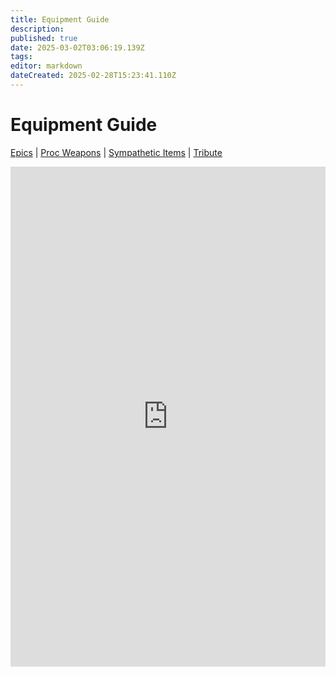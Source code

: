 ```yaml
---
title: Equipment Guide
description: 
published: true
date: 2025-03-02T03:06:19.139Z
tags: 
editor: markdown
dateCreated: 2025-02-28T15:23:41.110Z
---
```


# Equipment Guide
[Epics](/equipment-guide/epics/_indexen) | [Proc Weapons](/equipment-guide/procs/_indexen) | [Sympathetic Items](/equipment-guide/symp-items) | [Tribute](/equipment-guide/tribute)

<iframe src="https://www.thjdi.cc/items" width="100%" height="800px" style="border:none;"></iframe>
